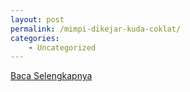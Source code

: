 ```yaml
---
layout: post
permalink: /mimpi-dikejar-kuda-coklat/
categories:
    - Uncategorized
---
```


[Baca Selengkapnya](/08)